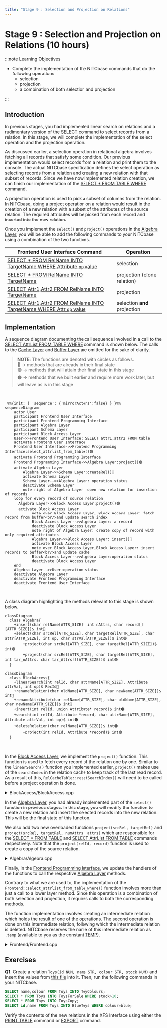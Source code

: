 ```yaml
---
title: "Stage 9 : Selection and Projection on Relations"
---
```


# Stage 9 : Selection and Projection on Relations (10 hours)

:::note Learning Objectives

- Complete the implementation of the NITCbase commands that do the following operations
  - selection
  - projection
  - a combination of both selection and projection

:::

## Introduction

In previous stages, you had implemented linear search on relations and a rudimentary version of the [SELECT](../User%20Interface%20Commands/dml.md#select--from-table-where) command to select records from a relation. In this stage, we will complete the implementation of the select operation and the projection operation.

As discussed earlier, a selection operation in relational algebra involves fetching all records that satisfy some condition. Our previous implementation would select records from a relation and print them to the console. The actual NITCbase specification defines the select operation as selecting records from a relation and creating a new relation with that subset of records. Since we have now implemented relation creation, we can finish our implementation of the [SELECT \* FROM TABLE WHERE](../User%20Interface%20Commands/dml.md#select--from-table-where) command.

A projection operation is used to pick a subset of columns from the relation. In NITCbase, doing a project operation on a relation would result in the creation of a new relation with a subset of the attributes of the source relation. The required attributes will be picked from each record and inserted into the new relation.

Once you implement the `select()` and `project()` operations in the [Algebra Layer](../Design/Algebra%20Layer.md), you will be able to add the following commands to your NITCbase using a combination of the two functions.

| Frontend User Interface Command                                                                                                                 | Operation                    |
| ----------------------------------------------------------------------------------------------------------------------------------------------- | ---------------------------- |
| [SELECT \* FROM RelName INTO TargetName WHERE Attribute `op` value](../User%20Interface%20Commands/dml.md#select--from-table-where)             | selection                    |
| [SELECT \* FROM RelName INTO TargetName](../User%20Interface%20Commands/dml.md#select--from-table)                                              | projection (clone relation)  |
| [SELECT Attr1,Attr2 FROM RelName INTO TargetName](../User%20Interface%20Commands/dml.md#select-attrlist-from-table)                             | projection                   |
| [SELECT Attr1,Attr2 FROM RelName INTO TargetName WHERE Attr `op` value](../User%20Interface%20Commands/dml.md#select-attrlist-from-table-where) | selection **and** projection |

## Implementation

A sequence diagram documenting the call sequence involved in a call to the [SELECT AttrList FROM TABLE WHERE](../User%20Interface%20Commands/dml.md##select-attrlist-from-table-where) command is shown below. The calls to the [Cache Layer](../Design/Cache%20Layer/intro.md) and [Buffer Layer](../Design/Buffer%20Layer/intro.md) are omitted for the sake of clarity.

> **NOTE**: The functions are denoted with circles as follows.<br/>
> 🔵 -> methods that are already in their final state<br/>
> 🟢 -> methods that will attain their final state in this stage<br/>
> 🟤 -> methods that we built earlier and require more work later, but will leave as is in this stage

<br/>

```mermaid
 %%{init: { 'sequence': {'mirrorActors':false} } }%%
sequenceDiagram
    actor User
    participant Frontend User Interface
    participant Frontend Programming Interface
    participant Algebra Layer
    participant Schema Layer
    participant Block Access Layer
    User->>Frontend User Interface: SELECT attr1,attr2 FROM table
    activate Frontend User Interface
    Frontend User Interface->>Frontend Programming Interface:select_attrlist_from_table()🟢
    activate Frontend Programming Interface
    Frontend Programming Interface->>Algebra Layer:project()🟢
    activate Algebra Layer
		Algebra Layer->>Schema Layer:createRel()🔵
		activate Schema Layer
		Schema Layer-->>Algebra Layer: operation status
		deactivate Schema Layer
		note right of Algebra Layer: open new relation for insertion of records
    loop for every record of source relation
      Algebra Layer->>Block Access Layer:project()🟢
      activate Block Access Layer
			note over Block Access Layer, Block Access Layer: fetch record from buffer<br/>and update search index
			Block Access Layer-->>Algebra Layer: a record
			deactivate Block Access Layer
			note right of Algebra Layer: create copy of record with only required attributes
			Algebra Layer->>Block Access Layer: insert()🔵
			activate Block Access Layer
			note over Block Access Layer,Block Access Layer: insert records to buffer<br/>and update cache
			Block Access Layer-->>Algebra Layer:operation status
			deactivate Block Access Layer
    end
    Algebra Layer-->>User:operation status
    deactivate Algebra Layer
    deactivate Frontend Programming Interface
    deactivate Frontend User Interface

```

<br/>

A class diagram highlighting the methods relevant to this stage is shown below.

```mermaid
classDiagram
  class Algebra{
    +insert(char relName[ATTR_SIZE], int nAttrs, char record[][ATTR_SIZE])$ int🔵
    +select(char srcRel[ATTR_SIZE], char targetRel[ATTR_SIZE], char attr[ATTR_SIZE], int op, char strVal[ATTR_SIZE])$ int🟢
		+project(char srcRel[ATTR_SIZE], char targetRel[ATTR_SIZE])$ int🟢
		+project(char srcRel[ATTR_SIZE], char targetRel[ATTR_SIZE], int tar_nAttrs, char tar_Attrs[][ATTR_SIZE])$ int🟢
  }
```

```mermaid
classDiagram
  class BlockAccess{
    +linearSearch(int relId, char attrName[ATTR_SIZE], Attribute attrVal, int op)$ RecId🔵
    +renameRelation(char oldName[ATTR_SIZE], char newName[ATTR_SIZE])$ int🔵
    +renameAttribute(char relName[ATTR_SIZE], char oldName[ATTR_SIZE], char newName[ATTR_SIZE])$ int🔵
    +insert(int relId, union Attribute* record)$ int🟤
    +search(int relId, Attribute *record, char attrName[ATTR_SIZE], Attribute attrVal, int op)$ int🟤
    +deleteRelation(char relName[ATTR_SIZE])$ int🟤
		+project(int relId, Attribute *record)$ int🟢
  }
```

<br/>

In the [Block Access Layer](../Design/Block%20Access%20Layer.md), we implement the `project()` function. This function is used to fetch every record of the relation one by one. Similar to the `linearSearch()` function you implemented earlier, `project()` makes use of the `searchIndex` in the relation cache to keep track of the last read record. As a result of this, `RelCacheTable::resetSearchIndex()` will need to be called before a project operation is done.

<details>
<summary>BlockAccess/BlockAccess.cpp</summary>

Implement this function by looking at the algorithm given in the [design docs](../Design/Block%20Access%20Layer.md#blockaccess--project).

</details>

In the [Algebra Layer](../Design/Algebra%20Layer.md), you had already implemented part of the `select()` function in previous stages. In this stage, you will modify the function to create a new relation and insert the selected records into the new relation. This will be the final state of this function.

We also add two new overloaded functions `project(srcRel, targetRel)` and `project(srcRel, targetRel, numAttrs, attrs)` which are responsible for the [SELECT \* FROM TABLE](../User%20Interface%20Commands/dml.md#select--from-table) and [SELECT AttrList FROM TABLE](../User%20Interface%20Commands/dml.md#select-attrlist-from-table) commands respectively. Note that the `project(relId, record)` function is used to create a copy of the source relation.

<details>
<summary>Algebra/Algebra.cpp</summary>

Implement the following functions looking at their respective design docs

- [`Algebra::project(srcRel, targetRel)`](../Design/Algebra%20Layer.md#all-attributes-copy-relation)
- [`Algebra::project(srcRel, targetRel, numAttrs, attrs)`](../Design/Algebra%20Layer.md#specified-attributes)

</details>

Finally, in the [Frontend Programming Interface](../Design/Frontend.md#frontend-programming-interface), we update the handlers of the functions to call the respective [Algebra Layer](../Design/Algebra%20Layer.md) methods.

Contrary to what we are used to, the implementation of the `Frontend::select_attrlist_from_table_where()` function involves more than just a call to a lower layer method. Since this operation is a combination of both selection and projection, it requires calls to both the corresponding methods.

The function implementation involves creating an intermediate relation which holds the result of one of the operations. The second operation is done on this intermediate relation, following which the intermediate relation is deleted. NITCbase reserves the name of this intermediate relation as `.temp` (available to you as the constant [TEMP](/constants)).

<details>
<summary>Frontend/Frontend.cpp</summary>

Implement the following functions looking at their respective design docs

- [`Frontend::select_from_table()`](../Design/Frontend.md#frontend--select_from_table)
- [`Frontend::select_attrlist_from_table()`](../Design/Frontend.md#frontend--select_attrlist_from_table)
- [`Frontend::select_from_table_where()`](../Design/Frontend.md#frontend--select_from_table_where)
- [`Frontend::select_attrlist_from_table_where()`](../Design/Frontend.md#frontend--select_attrlist_from_table_where)

</details>

## Exercises

**Q1**. Create a relation `Toys(id NUM, name STR, colour STR, stock NUM)` and insert the values from [this file](/roadmap_files/s9toys.txt) into it. Then, run the following commands in your NITCbase.

```sql
SELECT name,colour FROM Toys INTO ToyColours;
SELECT * FROM Toys INTO ToysForSale WHERE stock>10;
SELECT * FROM Toys INTO ToysCopy;
SELECT id,name FROM Toys INTO BlueToys WHERE colour=blue;
```

Verify the contents of the new relations in the XFS Interface using either the [PRINT TABLE](../User%20Interface%20Commands/efs.md#print-relation) command or [EXPORT](../User%20Interface%20Commands/efs.md#export-relation) command.
